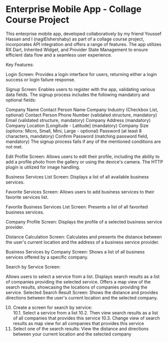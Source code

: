 # Enterprise Mobile App - Collage Course Project

This enterprise mobile app, developed collaboratively by my friend Youssef Hassan and I (nagiElshershaby) as part of a collage course project, incorporates API integration and offers a range of features. The app utilizes RX Dart, Inherited Widget, and Provider State Management to ensure efficient data flow and a seamless user experience.

Key Features:

Login Screen: Provides a login interface for users, returning either a login success or login failure response.

Signup Screen: Enables users to register with the app, validating various data fields. The signup process includes the following mandatory and optional fields:

Company Name
Contact Person Name
Company Industry (Checkbox List, optional)
Contact Person Phone Number (validated structure, mandatory)
Email (validated structure, mandatory)
Company Address (mandatory)
Company Location [Longitude - Latitude] (mandatory)
Company Size (options: Micro, Small, Mini, Large - optional)
Password (at least 8 characters, mandatory)
Confirm Password (matching password field, mandatory)
The signup process fails if any of the mentioned conditions are not met.

Edit Profile Screen: Allows users to edit their profile, including the ability to add a profile photo from the gallery or using the device's camera. The HTTP plugin is utilized for image handling.

Business Services List Screen: Displays a list of all available business services.

Favorite Services Screen: Allows users to add business services to their favorite services list.

Favorite Business Services List Screen: Presents a list of all favorited business services.

Company Profile Screen: Displays the profile of a selected business service provider.

Distance Calculation Screen: Calculates and presents the distance between the user's current location and the address of a business service provider.

Business Services by Company Screen: Shows a list of all business services offered by a specific company.

Search by Service Screen:

Allows users to select a service from a list.
Displays search results as a list of companies providing the selected service.
Offers a map view of the search results, showcasing the locations of companies providing the service.
Selected Search Result Screen: Shows the distance and provides directions between the user's current location and the selected company.


 

10. Create a screen for search by service:  
10.1. Select a service from a list 
10.2. Then view search results as a list of all companies that provides this service 
10.3. Change view of search results as map view for all companies that provides this service 
11. Select one of the search results: View the distance and directions between your current location and 
the selected company 
